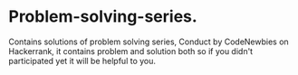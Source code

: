 # Problem-solving-series.
Contains solutions of problem solving series, Conduct by CodeNewbies on Hackerrank, 
it contains problem and solution both so if you didn't participated yet it will be helpful to you.
